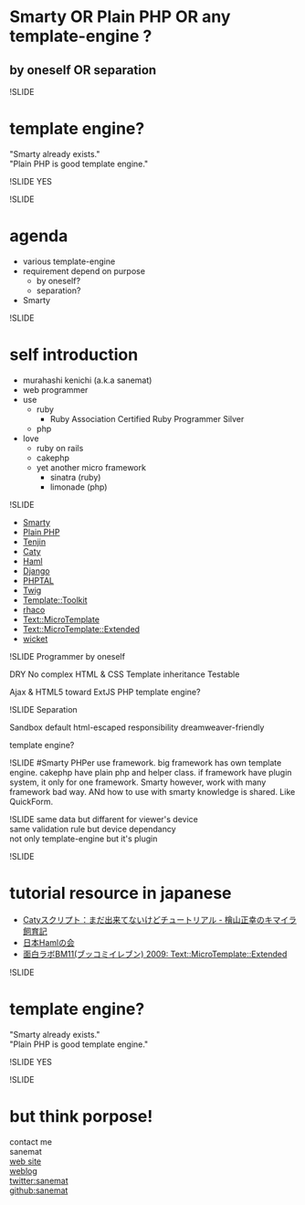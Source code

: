 # Smarty OR Plain PHP OR any template-engine ?
## by oneself OR separation

!SLIDE
# template engine?
"Smarty already exists."  
"Plain PHP is good template engine."  

!SLIDE
YES

!SLIDE
# agenda
* various template-engine
* requirement depend on purpose
    * by oneself?
    * separation?
* Smarty

!SLIDE
# self introduction
* murahashi kenichi (a.k.a sanemat)
* web programmer
* use
    * ruby
        * Ruby Association Certified Ruby Programmer Silver
    * php
* love
    * ruby on rails
    * cakephp
    * yet another micro framework
        * sinatra (ruby)
        * limonade (php)

!SLIDE
* [Smarty](http://www.smarty.net/)
* [Plain PHP](http://www.php.net/)
* [Tenjin](http://www.kuwata-lab.com/tenjin/)
* [Caty](http://bitbucket.org/m_hiyama/caty-python-proto1/)
* [Haml](http://haml-lang.com/)
* [Django](http://www.djangoproject.com/)
* [PHPTAL](http://phptal.org/)
* [Twig](http://www.twig-project.org/)
* [Template::Toolkit](http://search.cpan.org/dist/Template-Toolkit/)
* [rhaco](http://rhaco.org/)
* [Text::MicroTemplate](http://search.cpan.org/dist/Text-MicroTemplate/)
* [Text::MicroTemplate::Extended](http://search.cpan.org/dist/Text-MicroTemplate-Extended/)
* [wicket](http://wicket.apache.org/)

!SLIDE
Programmer by oneself

DRY
No complex HTML & CSS
Template inheritance
Testable

Ajax & HTML5
toward ExtJS
PHP template engine?

!SLIDE
Separation

Sandbox
default html-escaped
responsibility
dreamweaver-friendly

template engine?

!SLIDE
#Smarty
PHPer use framework.
big framework has own template engine.
cakephp have plain php and helper class.
if framework have plugin system, it only for one framework.
Smarty however, work with many framework bad way.
ANd how to use with smarty knowledge is shared.
Like QuickForm.

!SLIDE
same data but diffarent for viewer's device  
same validation rule but device dependancy  
not only template-engine but it's plugin  

!SLIDE
# tutorial resource in japanese

* [Catyスクリプト：まだ出来てないけどチュートリアル - 檜山正幸のキマイラ飼育記](http://d.hatena.ne.jp/m-hiyama/20090907/1252284661)
* [日本Hamlの会](http://haml.ursm.jp/)
* [面白ラボBM11(ブッコミイレブン) 2009: Text::MicroTemplate::Extended](http://bm11.kayac.com/2009/project/text-microtemplate-extended/)

!SLIDE
# template engine?
"Smarty already exists."  
"Plain PHP is good template engine."

!SLIDE
YES

!SLIDE
# but think porpose!
contact me  
sanemat  
[web site](http://sane.jp/)  
[weblog](http://sane.justblog.jp/)  
[twitter:sanemat](http://twitter.com/sanemat)  
[github:sanemat](http://github.com/sanemat)  
